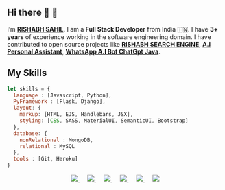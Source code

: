 ## Hi there 👋 :pray: 
I’m <b>[RISHABH SAHIL](https://www.instagram.com/rishabhsahill)</b>. I am a <b>Full Stack Developer</b> from India :india:. I have <b>3+ years</b> of experience working in the software engineering domain. I have contributed to open source projects like <b><a href="https://rishabhsahilll.github.io/rishabh-search-engine/">RISHABH SEARCH ENGINE</a></b>, <b><a href="https://github.com/rishabhsahilll/AI-Jarvis-Connect-ChatGpt-And-EdgeGpt-4">A.I Personal Assistant</a></b>, <b><a href="https://github.com/rishabhsahilll/WhatsApp-ChatGpt-Bot">WhatsApp A.I Bot ChatGpt Java</a></b>.

## My Skills
```js
let skills = {
  language : [Javascript, Python],
  PyFramework : [Flask, Django],
  layout: {
    markup: [HTML, EJS, Handlebars, JSX],
    styling: [CSS, SASS, MaterialUI, SemanticUI, Bootstrap]
  },
  database: {
    nonRelational : MongoDB,
    relational : MySQL
  },
  tools : [Git, Heroku]
}
```

<p align="center">
    <a href="https://portfolio-flask-application.vercel.app" alt="Portfolio">
        <img src="https://img.shields.io/badge/Portfolio-RISHABH-brightgreen.svg" />
    </a>&emsp;
    <a href="https://www.instagram.com/rishabhsahill/" alt="Instagram">
        <img src="https://img.shields.io/badge/-Rishabh Kumar-blue?style=social&logo=Instagram&logoColor=red"  />
    </a>&emsp;
      <a href="https://www.facebook.com/Rishabh.Sahil.RS" alt="Facebook">
        <img src="https://img.shields.io/badge/-Rishabh Kumar-blue?style=social&logo=Facebook&logoColor=blue"  />
    </a>&emsp;
    <a href="[https://www.facebook.com/Rishabh.Sahil.RS](https://twitter.com/_rishabh_sahil_)" alt="Twitter">
        <img src="https://img.shields.io/badge/-Rishabh Kumar-blue?style=social&logo=Twitter&logoColor=blue"  />
    </a>&emsp;
    <a href="https://www.linkedin.com/in/rishabhsahil/" alt="LinkedIn">
        <img src="https://img.shields.io/badge/-Rishabh Kumar-blue?style=social&logo=Linkedin&logoColor=blue" />
    </a>&emsp;
    <a href="mailto:githubsahil4+git@gmail.com" alt="LinkedIn">
        <img src="https://img.shields.io/badge/-GMail-c14438?style=social&logo=Gmail&logoColor=red" />
    </a>
</p>
